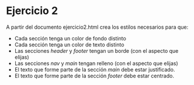 # Ejercicio 2
A partir del documento ejercicio2.html crea los estilos necesarios para que:
- Cada sección tenga un color de fondo distinto
- Cada sección tenga un color de texto distinto
- Las secciones *header* y *footer* tengan un borde (con el aspecto que elijas)
- Las secciones *nav* y *main* tengan relleno (con el aspecto que elijas)
- El texto que forme parte de la sección *main* debe estar justificado.
- El texto que forme parte de la sección *footer* debe estar centrado.